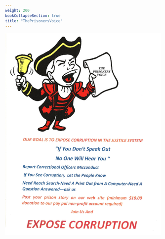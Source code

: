 ```yaml
---
weight: 200
bookCollapseSection: true
title: "ThePrisonersVoice"
---
```


![he_PrisonersVoice](jpg/tpv_1.jpg)

